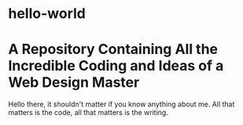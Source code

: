 # hello-world
<h1>A Repository Containing All the Incredible Coding and Ideas of a Web Design Master</h1>
Hello there, it shouldn't matter if you know anything about me. All that matters is the code, all that matters is the writing. 
